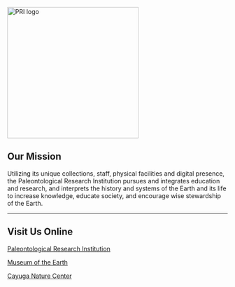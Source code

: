 <a href="https://www.priweb.org"><img src="https://images.squarespace-cdn.com/content/v1/5c9f919e94d71a2bab6d18d8/1605300180801-I0E0UZE7UHRSXYQW8HJB/PRI-logo.png" alt="PRI logo" width="300vw"/></a>

## Our Mission
Utilizing its unique collections, staff, physical facilities and digital presence, the Paleontological Research Institution pursues and integrates education and research, and interprets the history and systems of the Earth and its life to increase knowledge, educate society, and encourage wise stewardship of the Earth.

---

## Visit Us Online
[Paleontological Research Institution](https://www.priweb.org)

[Museum of the Earth](https://www.museumoftheearth.org)

[Cayuga Nature Center](https://www.cayuganaturecenter.org)
